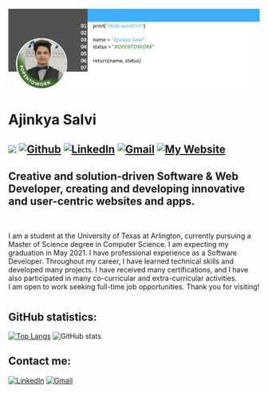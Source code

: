 ![alt text](https://github.com/AjinkyaSalvi/AjinkyaSalvi/blob/main/github-banner.png?raw=true)
# Ajinkya Salvi
![](https://visitor-badge.laobi.icu/badge?page_id=AjinkyaSalvi.AjinkyaSalvi&style=flat&Color=green) [![Github](https://img.shields.io/github/followers/AjinkyaSalvi?label=Follow&style=flat&Color=white)](https://github.com/AjinkyaSalvi) <a href="https://www.linkedin.com/in/ajinkya-salvi/"><img alt="LinkedIn" src="https://img.shields.io/badge/linkedin%20-%230077B5.svg?&style=flat&logo=linkedin&logoColor=white"/></a> <a href="mailto:ajinkyasalvi27@gmail.com"><img alt="Gmail" src="https://img.shields.io/badge/Gmail-D14836?style=flat&logo=gmail&logoColor=white" /></a> <a href="http://axs3996.uta.cloud/ajinkya_salvi/home.php"><img alt="My Website" src="https://img.shields.io/badge/Website-Ajinkya%20Salvi-2d2d2d"/></a>
---
## Creative and solution-driven Software & Web Developer, creating and developing innovative and user-centric websites and apps.

<br>

I am a student at the University of Texas at Arlington, currently pursuing a Master of Science degree in Computer Science. I am expecting my graduation in May 2021. I have professional experience as a Software Developer. Throughout my career, I have learned technical skills and developed many projects. I have received many certifications, and I have also participated in many co-curricular and extra-curricular activities.
<br>
I am open to work seeking full-time job opportunities. Thank you for visiting!
# 
## GitHub statistics:
[![Top Langs](https://github-readme-stats.vercel.app/api/top-langs/?username=AjinkyaSalvi&layout=compact&langs_count=10)](https://github.com/AjinkyaSalvi?tab=repositories) ![GitHub stats](https://github-readme-stats.vercel.app/api?username=AjinkyaSalvi&show_icons=true&theme=default)

## Contact me:
<a href="https://www.linkedin.com/in/ajinkya-salvi/"><img alt="LinkedIn" src="https://img.shields.io/badge/linkedin%20-%230077B5.svg?&style=flat&logo=linkedin&logoColor=white"/></a> <a href="mailto:ajinkyasalvi27@gmail.com"><img alt="Gmail" src="https://img.shields.io/badge/Gmail-D14836?style=flat&logo=gmail&logoColor=white" /></a>

